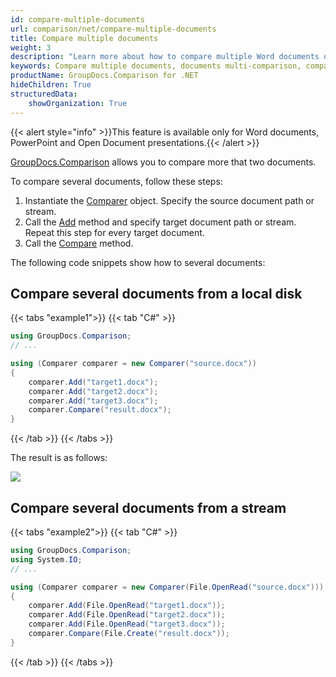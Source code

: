 ```yaml
---
id: compare-multiple-documents
url: comparison/net/compare-multiple-documents
title: Compare multiple documents
weight: 3
description: "Learn more about how to compare multiple Word documents or PowerPoint presentations simultaneously with GroupDocs.Comparison for .NET."
keywords: Compare multiple documents, documents multi-comparison, compare more than two documents 
productName: GroupDocs.Comparison for .NET
hideChildren: True
structuredData:
    showOrganization: True
---
```

{{< alert style="info" >}}This feature is available only for Word documents, PowerPoint and Open Document presentations.{{< /alert >}}

[GroupDocs.Comparison](https://products.groupdocs.com/comparison/net) allows you to compare more that two documents.

To compare several documents, follow these steps:

1.  Instantiate the [Comparer](https://reference.groupdocs.com/net/comparison/groupdocs.comparison/comparer) object. Specify the source document path or stream.
2.  Call the [Add](https://reference.groupdocs.com/net/comparison/groupdocs.comparison/comparer/methods/add/index) method and specify target document path or stream. Repeat this step for every target document.
3.  Call the [Compare](https://reference.groupdocs.com/net/comparison/groupdocs.comparison/comparer/methods/compare/index) method.

The following code snippets show how to several documents:

## Compare several documents from a local disk

{{< tabs "example1">}}
{{< tab "C#" >}}
```csharp
using GroupDocs.Comparison;
// ...

using (Comparer comparer = new Comparer("source.docx"))
{
    comparer.Add("target1.docx");
    comparer.Add("target2.docx");
    comparer.Add("target3.docx");
    comparer.Compare("result.docx");
}
```
{{< /tab >}}
{{< /tabs >}}

The result is as follows:

![](/comparison/net/images/compare-multiple-word.png)

## Compare several documents from a stream

{{< tabs "example2">}}
{{< tab "C#" >}}
```csharp
using GroupDocs.Comparison;
using System.IO;
// ...

using (Comparer comparer = new Comparer(File.OpenRead("source.docx")))
{
	comparer.Add(File.OpenRead("target1.docx"));
    comparer.Add(File.OpenRead("target2.docx"));
    comparer.Add(File.OpenRead("target3.docx"));
    comparer.Compare(File.Create("result.docx"));
}
```
{{< /tab >}}
{{< /tabs >}}


